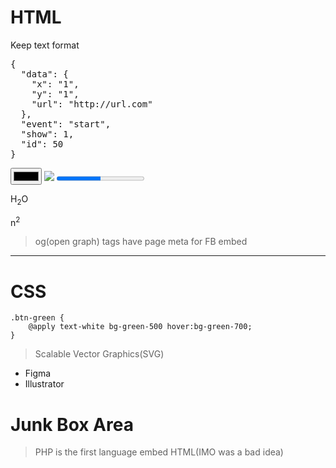 # HTML

Keep text format
<pre>
{
  "data": {
    "x": "1",
    "y": "1",
    "url": "http://url.com"
  },
  "event": "start",
  "show": 1,
  "id": 50
}
</pre>

<input type="color">

<img src="www.jpg" loading="lazy"/>

<progress value="5" max="10">
</progress>


H<sub>2</sub>O

n<sup>2</sup>


> <meta> og(open graph) tags have page meta for FB embed
---
# CSS
```
.btn-green {
    @apply text-white bg-green-500 hover:bg-green-700;
}
```

> Scalable Vector Graphics(SVG)
- Figma
- Illustrator

# Junk Box Area
> PHP is the first language embed HTML(IMO was a bad idea)

